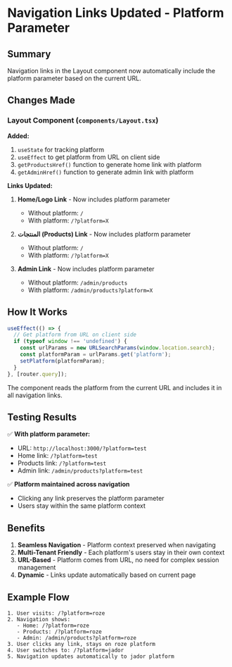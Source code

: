 # Navigation Links Updated - Platform Parameter

## Summary
Navigation links in the Layout component now automatically include the platform parameter based on the current URL.

## Changes Made

### Layout Component (`components/Layout.tsx`)

**Added:**
1. `useState` for tracking platform
2. `useEffect` to get platform from URL on client side
3. `getProductsHref()` function to generate home link with platform
4. `getAdminHref()` function to generate admin link with platform

**Links Updated:**
1. **Home/Logo Link** - Now includes platform parameter
   - Without platform: `/`
   - With platform: `/?platform=X`

2. **المنتجات (Products) Link** - Now includes platform parameter
   - Without platform: `/`
   - With platform: `/?platform=X`

3. **Admin Link** - Now includes platform parameter
   - Without platform: `/admin/products`
   - With platform: `/admin/products?platform=X`

## How It Works

```typescript
useEffect(() => {
  // Get platform from URL on client side
  if (typeof window !== 'undefined') {
    const urlParams = new URLSearchParams(window.location.search);
    const platformParam = urlParams.get('platform');
    setPlatform(platformParam);
  }
}, [router.query]);
```

The component reads the platform from the current URL and includes it in all navigation links.

## Testing Results

✅ **With platform parameter:**
- URL: `http://localhost:3000/?platform=test`
- Home link: `/?platform=test`
- Products link: `/?platform=test`
- Admin link: `/admin/products?platform=test`

✅ **Platform maintained across navigation**
- Clicking any link preserves the platform parameter
- Users stay within the same platform context

## Benefits

1. **Seamless Navigation** - Platform context preserved when navigating
2. **Multi-Tenant Friendly** - Each platform's users stay in their own context
3. **URL-Based** - Platform comes from URL, no need for complex session management
4. **Dynamic** - Links update automatically based on current page

## Example Flow

```
1. User visits: /?platform=roze
2. Navigation shows:
   - Home: /?platform=roze
   - Products: /?platform=roze
   - Admin: /admin/products?platform=roze
3. User clicks any link, stays on roze platform
4. User switches to: /?platform=jador
5. Navigation updates automatically to jador platform
```

